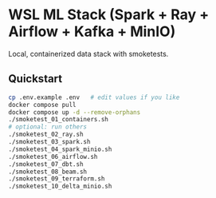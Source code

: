 # WSL ML Stack (Spark + Ray + Airflow + Kafka + MinIO)

Local, containerized data stack with smoketests.

## Quickstart
```bash
cp .env.example .env   # edit values if you like
docker compose pull
docker compose up -d --remove-orphans
./smoketest_01_containers.sh
# optional: run others
./smoketest_02_ray.sh
./smoketest_03_spark.sh
./smoketest_04_spark_minio.sh
./smoketest_06_airflow.sh
./smoketest_07_dbt.sh
./smoketest_08_beam.sh
./smoketest_09_terraform.sh
./smoketest_10_delta_minio.sh
